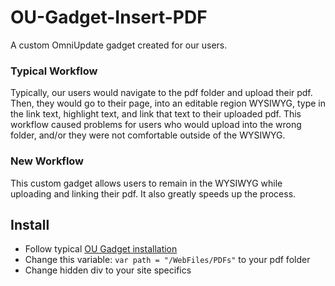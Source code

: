 # OU-Gadget-Insert-PDF
A custom OmniUpdate gadget created for our users.   
### Typical Workflow
Typically, our users would navigate to the pdf folder and upload their pdf.  Then, they would go to their page, into an editable region WYSIWYG, type in the link text, highlight text, and link that text to their uploaded pdf. This workflow caused problems for users who would upload into the wrong folder, and/or they were not comfortable outside of the WYSIWYG.
### New Workflow
This custom gadget allows users to remain in the WYSIWYG while uploading and linking their pdf.  It also greatly speeds up the process.

## Install
- Follow typical [OU Gadget installation](https://support.omniupdate.com/learn-ou-campus/administration/setup/gadgets.html)
 - Change this variable: `var path = "/WebFiles/PDFs"` to your pdf folder
 - Change hidden div to your site specifics
